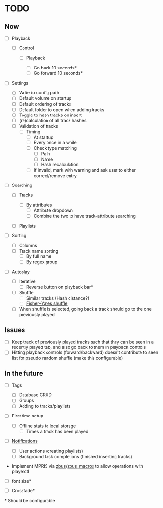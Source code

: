# TODO

## Now

- [ ] Playback

  - [ ] Control

    - [ ] Playback

      - [ ] Go back 10 seconds\*
      - [ ] Go forward 10 seconds\*

- [ ] Settings

  - [ ] Write to config path
  - [ ] Default volume on startup
  - [ ] Default ordering of tracks
  - [ ] Default folder to open when adding tracks
  - [ ] Toggle to hash tracks on insert
  - [ ] (re)calculation of all track hashes
  - [ ] Validation of tracks
    - [ ] Timing
      - [ ] At startup
      - [ ] Every once in a while
      - [ ] Check type matching
        - [ ] Path
        - [ ] Name
        - [ ] Hash recalculation
      - [ ] If invalid, mark with warning and ask user to either correct/remove entry

- [ ] Searching

  - [ ] Tracks

    - [ ] By attributes
      - [ ] Attribute dropdown
      - [ ] Combine the two to have track-attribute searching

  - [ ] Playlists

- [ ] Sorting

  - [ ] Columns
  - [ ] Track name sorting
    - [ ] By full name
    - [ ] By regex group

- [ ] Autoplay

  - [ ] Iterative
    - [ ] Reverse button on playback bar\*
  - [ ] Shuffle
    - [ ] Similar tracks (Hash distance?)
    - [ ] [Fisher–Yates shuffle](https://en.wikipedia.org/wiki/Fisher%E2%80%93Yates_shuffle)
  - [ ] When shuffle is selected, going back a track should go to the one previously played

## Issues

- [ ] Keep track of previously played tracks such that they can be seen in a recently played tab, and also go back to them in playback controls
- [ ] Hitting playback controls (forward/backward) doesn't contribute to seen list for pseudo random shuffle (make this configurable)

## In the future

- [ ] Tags

  - [ ] Database CRUD
  - [ ] Groups
  - [ ] Adding to tracks/playlists

- [ ] First time setup

  - [ ] Offline stats to local storage
    - [ ] Times a track has been played

- [ ] [Notifications](https://github.com/ItsEthra/egui-notify)

  - [ ] User actions (creating playlists)
  - [ ] Background task completions (finished inserting tracks)

- Implement MPRIS via [zbus](https://docs.rs/crate/zbus/5.7.1)/[zbus_macros](https://docs.rs/crate/zbus_macros/5.7.1) to allow operations with playerctl

- [ ] font size\*

- [ ] Crossfade\*

\* Should be configurable
